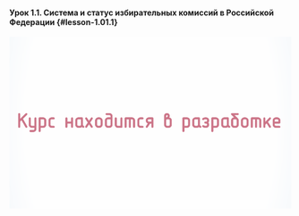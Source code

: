 #### Урок 1.1. Система и статус избирательных комиссий в Российской Федерации {#lesson-1.01.1}

![Урок 1.1.](./1.01.1.1.svg)
